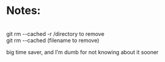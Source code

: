 # Notes:
<br>
git rm --cached -r /directory to remove
<br>
git rm --cached (filename to remove)

big time saver, and I'm dumb for not knowing about it sooner
